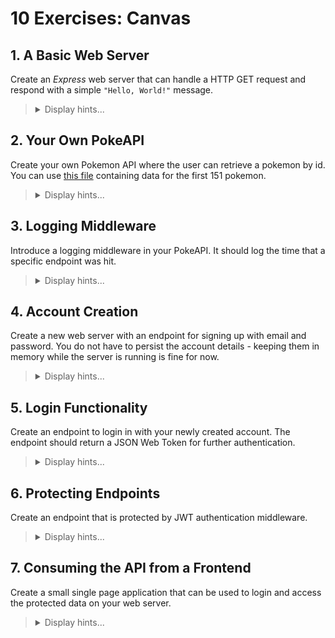 # 10 Exercises: Canvas

## 1. A Basic Web Server

Create an _Express_ web server that can handle a HTTP GET request and respond with a simple `"Hello, World!"` message.

<blockquote>
<details>
<summary>Display hints...</summary>
<p>You can install <em>Express</em> using <code>npm i express</code></p>
<p>Remember to set <code>"type":"module"</code> in your <code>package.json</code> if you are using ES6 Modules.</p>
<p><a href="https://nodemon.io/">Nodemon</a> might also come in handy for automatically restarting your server on source code changes.</p>
<p>You can send the GET request directly from your browser, but later you might need an HTTP client like <a href="https://www.postman.com/">Postman</a> or <a href="https://marketplace.visualstudio.com/items?itemName=humao.rest-client">REST Client</a> that allows you to test more complicated HTTP requests.</p>
<details>
<summary>Display solution...</summary>

```js
import express from "express"

const app = express()

app.get("/", (req, res) => {
  res.send("Hello, World!")
})

app.listen(3000)
```

</details>
</details>
</blockquote>

## 2. Your Own PokeAPI

Create your own Pokemon API where the user can retrieve a pokemon by id. You can use [this file](https://github.com/KasperKnop/WEB2/blob/main/10%20Express/Pokemon.js) containing data for the first 151 pokemon.

<blockquote>
<details>
<summary>Display hints...</summary>
<p>You can parameterize URL segments using semicolons, e.g.: <code>/:id</code>. The captured parameters are populated in the <code>req.params</code> object.</p>
<p>Remember to specify appropriate HTTP status codes for when a pokemon with a given id is not found.</p>
<details>
<summary>Display solution...</summary>

```js
import express from "express"
import { POKEMON } from "./Pokemon.js"

const app = express()

app.get("/:id", (req, res) => {
  const reqId = parseInt(req.params.id)
  const pokemon = POKEMON.find((p) => p.id === reqId)
  if (pokemon) res.send(pokemon)
  else res.status(404).send({ msg: "No pokemon with the id of " + reqId })
})

app.listen(3000)
```

</details>
</details>
</blockquote>

## 3. Logging Middleware

Introduce a logging middleware in your PokeAPI. It should log the time that a specific endpoint was hit.

<blockquote>
<details>
<summary>Display hints...</summary>
<p>Remember that middleware has to use the <code>next</code> function to continue the request.</p>
<p>To log the endpoint <code>protocol</code>, <code>get("host")</code> and <code>originalUrl</code> on the request object might be useful.</p>
<p>The current time can be retrieved using <code>new Date().toLocaleTimeString()</code></p>
<details>
<summary>Display solution...</summary>

```js
function logger(req, res, next) {
  console.log(
    `${req.protocol}://${req.get("host")}${
      req.originalUrl
    }: ${new Date().toLocaleTimeString()}`
  )
  next()
}

app.use(logger)
```

</details>
</details>
</blockquote>

## 4. Account Creation

Create a new web server with an endpoint for signing up with email and password.
You do not have to persist the account details - keeping them in memory while the server is running is fine for now.

<blockquote>
<details>
<summary>Display hints...</summary>
<p>You should use a POST request when you are sending data in the body.</p>
<p>Make sure that you have set up a middleware that parses the request body. You can do this using <code>app.use(express.json())</code>.</p>
<p>Never store a cleartext password. Make sure that you hash and salt it first. This can be done with <a href=”https://www.npmjs.com/package/bcrypt”>bcrypt</a>.</p>
<details>
<summary>Display solution...</summary>

```js
import express from "express"
import bcrypt from "bcrypt"

const app = express()
app.use(express.json())

const users = []

app.post("/signup", async (req, res) => {
  const { username, password } = req.body
  try {
    await createUser(username, password)
    res.send({ message: "User created!" })
  } catch (err) {
    res.status(500).send({ error: "Error signing up" })
  }
})

async function createUser(username, password) {
  const existingUser = users.find((user) => user.username === username)
  if (existingUser) throw new Error("Name taken!")

  const hashedPassword = await bcrypt.hash(password, 10)
  const newUser = { username, password: hashedPassword }
  users.push(newUser)
  return newUser
}

app.listen(3000)
```

</details>
</details>
</blockquote>

## 5. Login Functionality

Create an endpoint to login in with your newly created account. The endpoint should return a JSON Web Token for further authentication.

<blockquote>
<details>
<summary>Display hints...</summary>
<p>You can generate a signed JWT using the <a href=”https://www.npmjs.com/package/jsonwebtoken”>jsonwebtoken</a> npm package.</p>
<p>The secret used for signing should be stored as an environmental variable for added security. The <a href=”https://www.npmjs.com/package/dotenv”>dotenv</a> package can help with that.</p>
<p>It is good practice to store the token in the authorization header:

```js
res.set("Authorization", `Bearer ${token}`).sendStatus(200)
```

</p>
<p>Use <em>bcrypt</em> to compare the password from the request with the stored password.</p>
<details>
<summary>Display solution...</summary>

```js
import express from "express"
import bcrypt from "bcrypt"
import jwt from "jsonwebtoken"
import dotenv from "dotenv/config"

const app = express()
app.use(express.json())

const users = []

app.post("/login", async (req, res) => {
  const { username, password } = req.body
  try {
    const user = await authenticateUser(username, password)
    const token = jwt.sign(user, process.env.JWT_SECRET, { expiresIn: "1h" })
    res.set("Authorization", `Bearer ${token}`).sendStatus(200)
  } catch (err) {
    res.status(401).send({ error: "Unauthorized" })
  }
})

async function authenticateUser(username, password) {
  const user = users.find((user) => user.username === username)
  if (!user) throw new Error("Invalid credentials")

  const passwordMatch = await bcrypt.compare(password, user.password)
  if (!passwordMatch) throw new Error("Invalid credentials")

  return { username: user.username }
}

app.post("/signup", async (req, res) => {
  const { username, password } = req.body
  try {
    await createUser(username, password)
    res.send({ message: "User created!" })
  } catch (err) {
    res.status(500).send({ error: "Error signing up" })
  }
})

async function createUser(username, password) {
  const existingUser = users.find((user) => user.username === username)
  if (existingUser) throw new Error("Name taken!")

  const hashedPassword = await bcrypt.hash(password, 10)
  const newUser = { username, password: hashedPassword }
  users.push(newUser)
  return newUser
}

app.listen(3000)

//.env
JWT_SECRET="p2r5u8x/A?D(G+KbPeShVmYq3t6v9y$B"
```

</details>
</details>
</blockquote>

## 6. Protecting Endpoints

Create an endpoint that is protected by JWT authentication middleware.

<blockquote>
<details>
<summary>Display hints...</summary>
<p>You can introduce middleware for specific endpoints:

```js
app.get("/protected", requireAuth, (req, res) => {
  //Your protected route
})
```

</p>
<p>You should send the token using the authorization header. It should be in the format “Bearer token”, which allows you to extract it by converting the string to an array:

```js
const token = req.headers.authorization.split(" ")[1]
```

</p>
<p>You should check if the token exists and use the <code>verify</code> method on the JWT object to check if the token is valid. </p>
<p>Remember to send <code>401 Unauthorized</code> error messages when appropriate.</p>
<details>
<summary>Display solution...</summary>

```js
app.get("/protected", requireAuth, (req, res) => {
  res.send({ message: `Hello ${req.user.username}! This route is protected.` })
})

function requireAuth(req, res, next) {
  const token = req.headers.authorization.split(" ")[1]
  if (!token) return res.status(401).send({ error: "Unauthorized" })

  jwt.verify(token, process.env.JWT_SECRET, (err, decoded) => {
    if (err) return res.status(401).send({ error: "Unauthorized" })
    req.user = decoded
    next()
  })
}
```

</details>
</details>
</blockquote>

## 7. Consuming the API from a Frontend

Create a small single page application that can be used to login and access the protected data on your web server.

<blockquote>
<details>
<summary>Display hints...</summary>
<p>When retrieving the token from the login, you can store the token in localstorage:</p>

```js
const authString = await response.headers.get("Authorization")
const token = authString.split(" ")[1]
localStorage.setItem("jwt", token)
```

<p>To send the token with a fetch request, you can do the following:

```js
fetch("protected-endpoint", {
        headers: { Authorization: `Bearer ${localStorage.getItem("jwt")}` },
})

```

</p>
<p>To allow CORS, you can use the <a href="https://www.npmjs.com/package/cors">cors</a> npm package with the following setup on your server:

```js
import cors from "cors"
const app = express()
app.use(cors({ exposedHeaders: "Authorization" }))
```

In a production environment you should choose who CORS is enabled for instead of enabeling it for everyone.</p>
<p>If you are sending form data, you will also have to create middleware that parses it:

```js
app.use(express.urlencoded({ extended: false }))
```

</p>

<details>
<summary>Display solution...</summary>

```html
<!DOCTYPE html>
<html>

<head>
    <meta charset="UTF-8" />
    <title>Authentication Example</title>
</head>

<body>
    <h2>Login</h2>
    <input type="text" id="username" />
    <input type="password" id="password" />
    <button onclick="login()">Login</button>
    <hr />
    <button onclick="getData()">Get Protected Data</button>
    <script>
        async function login() {
            const username = document.querySelector("#username").value
            const password = document.querySelector("#password").value
            const response = await fetch("http://localhost:3000/login", {
                headers: { "Content-Type": "application/json" },
                method: "POST",
                body: JSON.stringify({ username, password }),
            })
            if (response.ok) {
                const authString = await response.headers.get("Authorization")
                const token = authString.split(" ")[1]
                localStorage.setItem("jwt", token)
                alert("Login successful!")
            } else {
                alert("Login failed!")
            }
        }

        async function getData() {
            const token = localStorage.getItem("jwt")
            const response = await fetch("http://localhost:3000/protected", {
                headers: { Authorization: `Bearer ${localStorage.getItem("jwt")}` },
            })
            if (response.ok) {
                const data = await response.json()
                alert(JSON.stringify(data))
            } else {
                alert("Error retrieving data!")
            }
        }
    </script>
</body>

</html>
```

```js
//Add to your express server:
import cors from "cors"
const app = express()
app.use(cors({ exposedHeaders: "Authorization" }))
```

</details>
</details>
</blockquote>

